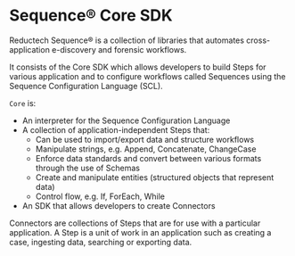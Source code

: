 # Sequence® Core SDK

Reductech Sequence® is a collection of libraries that automates
cross-application e-discovery and forensic workflows.

It consists of the Core SDK which allows developers to
build Steps for various application and to configure workflows
called Sequences using the Sequence Configuration Language (SCL).

`Core` is:

- An interpreter for the Sequence Configuration Language
- A collection of application-independent Steps that:
  - Can be used to import/export data and structure workflows
  - Manipulate strings, e.g. Append, Concatenate, ChangeCase
  - Enforce data standards and convert between various formats through the use of Schemas
  - Create and manipulate entities (structured objects that represent data)
  - Control flow, e.g. If, ForEach, While
- An SDK that allows developers to create Connectors

Connectors are collections of Steps that are for use with
a particular application. A Step is a unit of work in an application
such as creating a case, ingesting data, searching or exporting data.